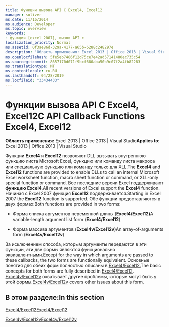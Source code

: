 ```yaml
---
title: Функции вызова API C Excel4, Excel12
manager: soliver
ms.date: 11/16/2014
ms.audience: Developer
ms.topic: overview
keywords:
- функции [excel 2007], вызов API c
localization_priority: Normal
ms.assetid: 0f3ae86d-329a-4177-a65b-6288c248297e
description: 'Область применения: Excel 2013 | Office 2013 | Visual Studio'
ms.openlocfilehash: 5fe5eb7486f12d75ce7e42ad57141480ec735c54
ms.sourcegitcommit: 8657170d071f9bcf680aba50b9c07f2a4fb82283
ms.translationtype: MT
ms.contentlocale: ru-RU
ms.lasthandoff: 04/28/2019
ms.locfileid: "33434433"
---
```

# <a name="c-api-callback-functions-excel4-excel12"></a><span data-ttu-id="184c8-104">Функции вызова API C Excel4, Excel12</span><span class="sxs-lookup"><span data-stu-id="184c8-104">C API Callback Functions Excel4, Excel12</span></span>

<span data-ttu-id="184c8-105">**Область применения:** Excel 2013 | Office 2013 | Visual Studio</span><span class="sxs-lookup"><span data-stu-id="184c8-105">**Applies to**: Excel 2013 | Office 2013 | Visual Studio</span></span> 
  
<span data-ttu-id="184c8-106">Функции **Excel4** и **Excel12** позволяют DLL вызывать внутреннюю функцию листа Microsoft Excel, функцию или команду листа макроса или специальную функцию или команду только для XLL.</span><span class="sxs-lookup"><span data-stu-id="184c8-106">The **Excel4** and **Excel12** functions are provided to enable DLLs to call an internal Microsoft Excel worksheet function, macro sheet function or command, or XLL-only special function or command.</span></span> <span data-ttu-id="184c8-107">Все последние версии Excel поддерживают **функцию Excel4.**</span><span class="sxs-lookup"><span data-stu-id="184c8-107">All recent versions of Excel support the **Excel4** function.</span></span> <span data-ttu-id="184c8-108">Начиная с Excel 2007 функция **Excel12** поддерживается.</span><span class="sxs-lookup"><span data-stu-id="184c8-108">Starting in Excel 2007 the **Excel12** function is supported.</span></span> <span data-ttu-id="184c8-109">Обе функции предоставляются в двух формах:</span><span class="sxs-lookup"><span data-stu-id="184c8-109">Both functions are provided in two forms:</span></span> 
  
- <span data-ttu-id="184c8-110">Форма списка аргументов переменной длины (**Excel4/Excel12)**</span><span class="sxs-lookup"><span data-stu-id="184c8-110">A variable-length argument list form (**Excel4/Excel12**)</span></span>
    
- <span data-ttu-id="184c8-111">Форма массива аргументов (**Excel4v/Excel12v)**</span><span class="sxs-lookup"><span data-stu-id="184c8-111">An array-of-arguments form (**Excel4v/Excel12v**)</span></span>
    
<span data-ttu-id="184c8-112">За исключением способа, которым аргументы передаются в эти функции, эти две формы являются функционально эквивалентными.</span><span class="sxs-lookup"><span data-stu-id="184c8-112">Except for the way in which arguments are passed to these callbacks, the two forms are functionally equivalent.</span></span> <span data-ttu-id="184c8-113">Основные понятия для обеих форм полностью описаны в [Excel4/Excel12.](excel4-excel12.md)</span><span class="sxs-lookup"><span data-stu-id="184c8-113">The basic concepts for both forms are fully described in [Excel4/Excel12](excel4-excel12.md).</span></span> <span data-ttu-id="184c8-114">[Excel4v/Excel12v](excel4v-excel12v.md) охватывает другие проблемы, которые могут быть у этой формы.</span><span class="sxs-lookup"><span data-stu-id="184c8-114">[Excel4v/Excel12v](excel4v-excel12v.md) covers other issues about this form.</span></span> 
  
## <a name="in-this-section"></a><span data-ttu-id="184c8-115">В этом разделе:</span><span class="sxs-lookup"><span data-stu-id="184c8-115">In this section</span></span>

[<span data-ttu-id="184c8-116">Excel4/Excel12</span><span class="sxs-lookup"><span data-stu-id="184c8-116">Excel4/Excel12</span></span>](excel4-excel12.md)
  
[<span data-ttu-id="184c8-117">Excel4v/Excel12v</span><span class="sxs-lookup"><span data-stu-id="184c8-117">Excel4v/Excel12v</span></span>](excel4v-excel12v.md)
  

